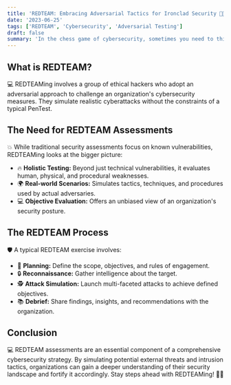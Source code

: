 ```yaml
---
title: 'REDTEAM: Embracing Adversarial Tactics for Ironclad Security 🎯🚫'
date: '2023-06-25'
tags: ['REDTEAM', 'Cybersecurity', 'Adversarial Testing']
draft: false
summary: 'In the chess game of cybersecurity, sometimes you need to think several moves ahead. REDTEAM assessments provide an adversarial perspective, simulating real-world attack tactics to uncover vulnerabilities. Dive into the world of REDTEAMing and its importance.'
---
```


## What is REDTEAM?

💻 REDTEAMing involves a group of ethical hackers who adopt an adversarial approach to challenge an organization's cybersecurity measures. They simulate realistic cyberattacks without the constraints of a typical PenTest.

## The Need for REDTEAM Assessments

💥 While traditional security assessments focus on known vulnerabilities, REDTEAMing looks at the bigger picture:

- 🔥 **Holistic Testing:** Beyond just technical vulnerabilities, it evaluates human, physical, and procedural weaknesses.
- 🌍 **Real-world Scenarios:** Simulates tactics, techniques, and procedures used by actual adversaries.
- 💻 **Objective Evaluation:** Offers an unbiased view of an organization's security posture.

## The REDTEAM Process

🛡️ A typical REDTEAM exercise involves:

- 🔄 **Planning:** Define the scope, objectives, and rules of engagement.
- 🔒 **Reconnaissance:** Gather intelligence about the target.
- 🕵️ **Attack Simulation:** Launch multi-faceted attacks to achieve defined objectives.
- 📚 **Debrief:** Share findings, insights, and recommendations with the organization.

## Conclusion

💻 REDTEAM assessments are an essential component of a comprehensive cybersecurity strategy. By simulating potential external threats and intrusion tactics, organizations can gain a deeper understanding of their security landscape and fortify it accordingly. Stay steps ahead with REDTEAMing! 🎯🚫
